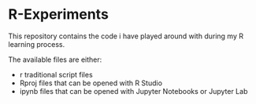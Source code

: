 # R-Experiments

This repository contains the code i have played around with during my R learning process.

The available files are either:
* r traditional script files
* Rproj files that can be opened with R Studio
* ipynb files that can be opened with Jupyter Notebooks or Jupyter Lab
